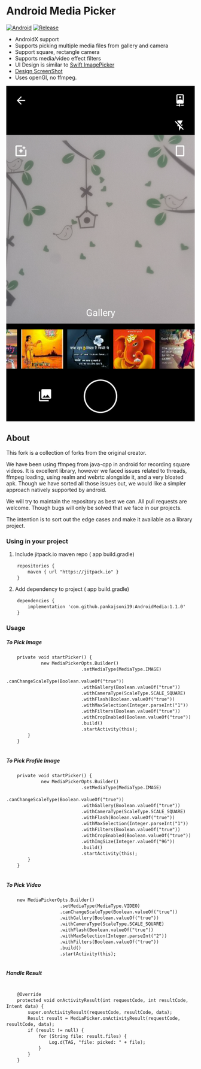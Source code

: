 # Android Media Picker

[![Android](https://img.shields.io/badge/Android-19-brightgreen.svg)](https://www.android.com/)
[![Release](https://jitpack.io/v/softwarejoint/AndroidMedia.svg)](https://jitpack.io/#softwarejoint/AndroidMedia)

* AndroidX support
* Supports picking multiple media files from gallery and camera
* Support square, rectangle camera
* Supports media/video effect filters
* UI Design is similar to [Swift ImagePicker](https://github.com/hyperoslo/ImagePicker)
* [Design ScreenShot](https://github.com/hyperoslo/ImagePicker/blob/master/Resources/ImagePickerPresentation.png)
* Uses openGl, no ffmpeg.

![Snapshot](image/snapshot.png)

## About

This fork is a collection of forks from the original creator. 

We have been using ffmpeg from java-cpp in android for recording square videos. It is excellent library, however we faced issues related to threads, ffmpeg loading, using realm and webrtc alongside it, and a very bloated apk.
Though we have sorted all those issues out, we would like a simpler approach natively supported by android. 

We will try to maintain the repository as best we can. All pull requests are welcome. 
Though bugs will only be solved that we face in our projects.

The intention is to sort out the edge cases and make it available as a library project.

### Using in your project

1. Include jitpack.io maven repo ( app build.gradle)

```
    repositories {
        maven { url "https://jitpack.io" }
    }

```

2. Add dependency to project ( app build.gradle)

```
    dependencies {
        implementation 'com.github.pankajsoni19:AndroidMedia:1.1.0'
    }

```

### Usage

##### To Pick Image

```
    private void startPicker() {
             new MediaPickerOpts.Builder()
                            .setMediaType(MediaType.IMAGE)
                            .canChangeScaleType(Boolean.valueOf("true"))
                            .withGallery(Boolean.valueOf("true"))
                            .withCameraType(ScaleType.SCALE_SQUARE)
                            .withFlash(Boolean.valueOf("true"))
                            .withMaxSelection(Integer.parseInt("1"))
                            .withFilters(Boolean.valueOf("true"))
                            .withCropEnabled(Boolean.valueOf("true"))                           
                            .build()
                            .startActivity(this);
        }
    }
    
```

##### To Pick Profile Image

```
    private void startPicker() {
             new MediaPickerOpts.Builder()
                            .setMediaType(MediaType.IMAGE)
                            .canChangeScaleType(Boolean.valueOf("true"))
                            .withGallery(Boolean.valueOf("true"))
                            .withCameraType(ScaleType.SCALE_SQUARE)
                            .withFlash(Boolean.valueOf("true"))
                            .withMaxSelection(Integer.parseInt("1"))
                            .withFilters(Boolean.valueOf("true"))
                            .withCropEnabled(Boolean.valueOf("true"))
                            .withImgSize(Integer.valueOf("96"))
                            .build()
                            .startActivity(this);
        }
    }
    
```

##### To Pick Video

```
    new MediaPickerOpts.Builder()
                    .setMediaType(MediaType.VIDEO)
                    .canChangeScaleType(Boolean.valueOf("true"))
                    .withGallery(Boolean.valueOf("true"))
                    .withCameraType(ScaleType.SCALE_SQUARE)
                    .withFlash(Boolean.valueOf("true"))
                    .withMaxSelection(Integer.parseInt("2"))
                    .withFilters(Boolean.valueOf("true"))
                    .build()
                    .startActivity(this);
    
```

##### Handle Result
  
```
    
    @Override
    protected void onActivityResult(int requestCode, int resultCode, Intent data) {
        super.onActivityResult(requestCode, resultCode, data);
        Result result = MediaPicker.onActivityResult(requestCode, resultCode, data);
        if (result != null) {
            for (String file: result.files) {
                Log.d(TAG, "file: picked: " + file);
            }
        }
    }

```